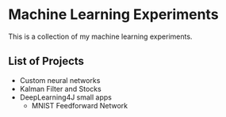 # Machine Learning Experiments
This is a collection of my machine learning experiments.

## List of Projects
* Custom neural networks
* Kalman Filter and Stocks
* DeepLearning4J small apps
    * MNIST Feedforward Network